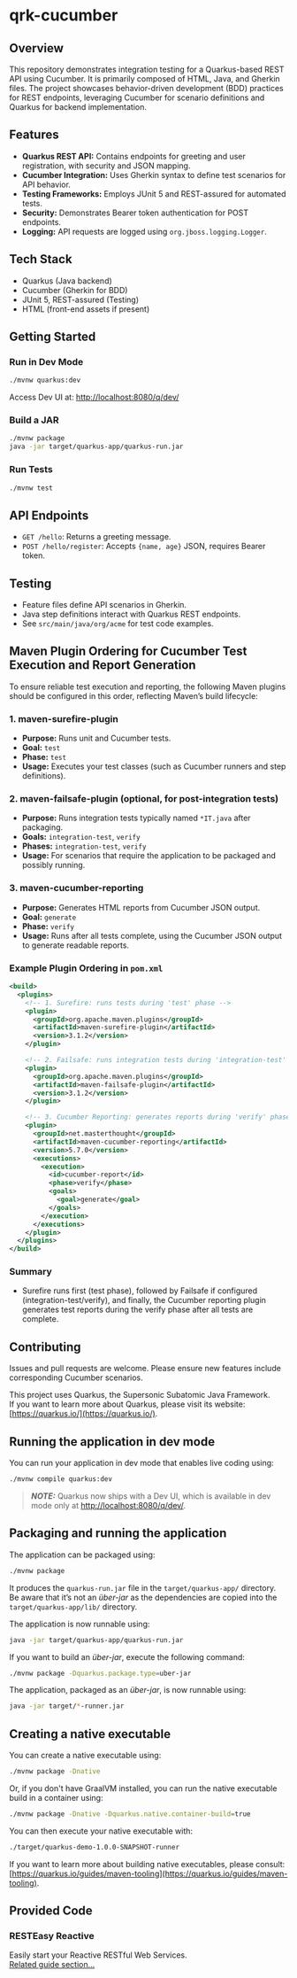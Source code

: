 
# qrk-cucumber

## Overview
This repository demonstrates integration testing for a Quarkus-based REST API using Cucumber. It is primarily composed of HTML, Java, and Gherkin files. The project showcases behavior-driven development (BDD) practices for REST endpoints, leveraging Cucumber for scenario definitions and Quarkus for backend implementation.

## Features
- **Quarkus REST API:** Contains endpoints for greeting and user registration, with security and JSON mapping.
- **Cucumber Integration:** Uses Gherkin syntax to define test scenarios for API behavior.
- **Testing Frameworks:** Employs JUnit 5 and REST-assured for automated tests.
- **Security:** Demonstrates Bearer token authentication for POST endpoints.
- **Logging:** API requests are logged using `org.jboss.logging.Logger`.

## Tech Stack
- Quarkus (Java backend)
- Cucumber (Gherkin for BDD)
- JUnit 5, REST-assured (Testing)
- HTML (front-end assets if present)

## Getting Started

### Run in Dev Mode
```bash
./mvnw quarkus:dev
```
Access Dev UI at: [http://localhost:8080/q/dev/](http://localhost:8080/q/dev/)

### Build a JAR
```bash
./mvnw package
java -jar target/quarkus-app/quarkus-run.jar
```

### Run Tests
```bash
./mvnw test
```

## API Endpoints
- `GET /hello`: Returns a greeting message.
- `POST /hello/register`: Accepts `{name, age}` JSON, requires Bearer token.

## Testing
- Feature files define API scenarios in Gherkin.
- Java step definitions interact with Quarkus REST endpoints.
- See `src/main/java/org/acme` for test code examples.

## Maven Plugin Ordering for Cucumber Test Execution and Report Generation
To ensure reliable test execution and reporting, the following Maven plugins should be configured in this order, reflecting Maven’s build lifecycle:

### 1. maven-surefire-plugin
- **Purpose:** Runs unit and Cucumber tests.
- **Goal:** `test`
- **Phase:** `test`
- **Usage:** Executes your test classes (such as Cucumber runners and step definitions).

### 2. maven-failsafe-plugin (optional, for post-integration tests)
- **Purpose:** Runs integration tests typically named `*IT.java` after packaging.
- **Goals:** `integration-test`, `verify`
- **Phases:** `integration-test`, `verify`
- **Usage:** For scenarios that require the application to be packaged and possibly running.

### 3. maven-cucumber-reporting
- **Purpose:** Generates HTML reports from Cucumber JSON output.
- **Goal:** `generate`
- **Phase:** `verify`
- **Usage:** Runs after all tests complete, using the Cucumber JSON output to generate readable reports.

### Example Plugin Ordering in `pom.xml`

```xml
<build>
  <plugins>
    <!-- 1. Surefire: runs tests during 'test' phase -->
    <plugin>
      <groupId>org.apache.maven.plugins</groupId>
      <artifactId>maven-surefire-plugin</artifactId>
      <version>3.1.2</version>
    </plugin>

    <!-- 2. Failsafe: runs integration tests during 'integration-test' and 'verify' phases -->
    <plugin>
      <groupId>org.apache.maven.plugins</groupId>
      <artifactId>maven-failsafe-plugin</artifactId>
      <version>3.1.2</version>
    </plugin>

    <!-- 3. Cucumber Reporting: generates reports during 'verify' phase -->
    <plugin>
      <groupId>net.masterthought</groupId>
      <artifactId>maven-cucumber-reporting</artifactId>
      <version>5.7.0</version>
      <executions>
        <execution>
          <id>cucumber-report</id>
          <phase>verify</phase>
          <goals>
            <goal>generate</goal>
          </goals>
        </execution>
      </executions>
    </plugin>
  </plugins>
</build>
```

### Summary
- Surefire runs first (test phase), followed by Failsafe if configured (integration-test/verify), and finally, the Cucumber reporting plugin generates test reports during the verify phase after all tests are complete.

## Contributing
Issues and pull requests are welcome. Please ensure new features include corresponding Cucumber scenarios.

This project uses Quarkus, the Supersonic Subatomic Java Framework.  
If you want to learn more about Quarkus, please visit its website: [https://quarkus.io/](https://quarkus.io/).

## Running the application in dev mode
You can run your application in dev mode that enables live coding using:

```bash
./mvnw compile quarkus:dev
```

> **_NOTE:_** Quarkus now ships with a Dev UI, which is available in dev mode only at [http://localhost:8080/q/dev/](http://localhost:8080/q/dev/).

## Packaging and running the application
The application can be packaged using:

```bash
./mvnw package
```

It produces the `quarkus-run.jar` file in the `target/quarkus-app/` directory.  
Be aware that it’s not an _über-jar_ as the dependencies are copied into the `target/quarkus-app/lib/` directory.

The application is now runnable using:

```bash
java -jar target/quarkus-app/quarkus-run.jar
```

If you want to build an _über-jar_, execute the following command:

```bash
./mvnw package -Dquarkus.package.type=uber-jar
```

The application, packaged as an _über-jar_, is now runnable using:

```bash
java -jar target/*-runner.jar
```

## Creating a native executable
You can create a native executable using:

```bash
./mvnw package -Dnative
```

Or, if you don't have GraalVM installed, you can run the native executable build in a container using:

```bash
./mvnw package -Dnative -Dquarkus.native.container-build=true
```

You can then execute your native executable with:

```bash
./target/quarkus-demo-1.0.0-SNAPSHOT-runner
```

If you want to learn more about building native executables, please consult: [https://quarkus.io/guides/maven-tooling](https://quarkus.io/guides/maven-tooling).

## Provided Code

### RESTEasy Reactive
Easily start your Reactive RESTful Web Services.  
[Related guide section...](https://quarkus.io/guides/getting-started-reactive#reactive-jax-rs-resources)
